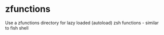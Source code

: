 # zfunctions
Use a zfunctions directory for lazy loaded (autoload) zsh functions - similar to fish shell
